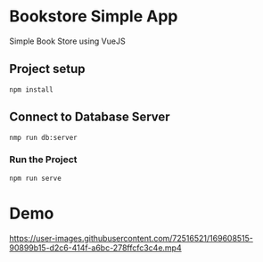 # Bookstore Simple App 
Simple Book Store using VueJS 

## Project setup
```
npm install
```
## Connect to Database Server
```
nmp run db:server
```
### Run the Project
```
npm run serve
```

# Demo

https://user-images.githubusercontent.com/72516521/169608515-90899b15-d2c6-414f-a6bc-278ffcfc3c4e.mp4
